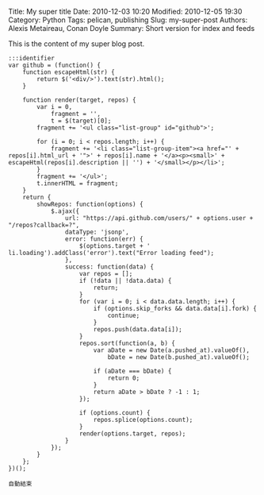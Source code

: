﻿Title: My super title
Date: 2010-12-03 10:20
Modified: 2010-12-05 19:30
Category: Python
Tags: pelican, publishing
Slug: my-super-post
Authors: Alexis Metaireau, Conan Doyle
Summary: Short version for index and feeds

This is the content of my super blog post.

	:::identifier
	var github = (function() {
	    function escapeHtml(str) {
	        return $('<div/>').text(str).html();
	    }

	    function render(target, repos) {
	        var i = 0,
	            fragment = '',
	            t = $(target)[0];
	        fragment += '<ul class="list-group" id="github">';

	        for (i = 0; i < repos.length; i++) {
	            fragment += '<li class="list-group-item"><a href="' + repos[i].html_url + '">' + repos[i].name + '</a><p><small>' + escapeHtml(repos[i].description || '') + '</small></p></li>';
	        }
	        fragment += '</ul>';
	        t.innerHTML = fragment;
	    }
	    return {
	        showRepos: function(options) {
	            $.ajax({
	                url: "https://api.github.com/users/" + options.user + "/repos?callback=?",
	                dataType: 'jsonp',
	                error: function(err) {
	                    $(options.target + ' li.loading').addClass('error').text("Error loading feed");
	                },
	                success: function(data) {
	                    var repos = [];
	                    if (!data || !data.data) {
	                        return;
	                    }
	                    for (var i = 0; i < data.data.length; i++) {
	                        if (options.skip_forks && data.data[i].fork) {
	                            continue;
	                        }
	                        repos.push(data.data[i]);
	                    }
	                    repos.sort(function(a, b) {
	                        var aDate = new Date(a.pushed_at).valueOf(),
	                            bDate = new Date(b.pushed_at).valueOf();

	                        if (aDate === bDate) {
	                            return 0;
	                        }
	                        return aDate > bDate ? -1 : 1;
	                    });

	                    if (options.count) {
	                        repos.splice(options.count);
	                    }
	                    render(options.target, repos);
	                }
	            });
	        }
	    };
	})();

	自動結束